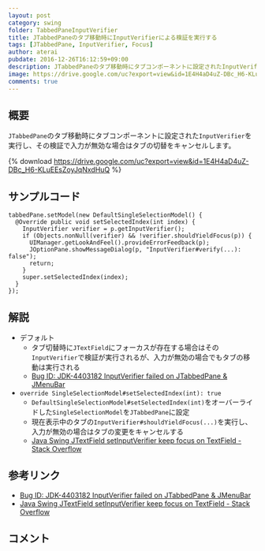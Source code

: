 ```yaml
---
layout: post
category: swing
folder: TabbedPaneInputVerifier
title: JTabbedPaneのタブ移動時にInputVerifierによる検証を実行する
tags: [JTabbedPane, InputVerifier, Focus]
author: aterai
pubdate: 2016-12-26T16:12:59+09:00
description: JTabbedPaneのタブ移動時にタブコンポーネントに設定されたInputVerifierを実行し、その検証で入力が無効な場合はタブの切替をキャンセルします。
image: https://drive.google.com/uc?export=view&id=1E4H4aD4uZ-DBc_H6-KLuEEsZoyJqNxdHuQ
comments: true
---
```

## 概要
`JTabbedPane`のタブ移動時にタブコンポーネントに設定された`InputVerifier`を実行し、その検証で入力が無効な場合はタブの切替をキャンセルします。

{% download https://drive.google.com/uc?export=view&id=1E4H4aD4uZ-DBc_H6-KLuEEsZoyJqNxdHuQ %}

## サンプルコード
<pre class="prettyprint"><code>tabbedPane.setModel(new DefaultSingleSelectionModel() {
  @Override public void setSelectedIndex(int index) {
    InputVerifier verifier = p.getInputVerifier();
    if (Objects.nonNull(verifier) &amp;&amp; !verifier.shouldYieldFocus(p)) {
      UIManager.getLookAndFeel().provideErrorFeedback(p);
      JOptionPane.showMessageDialog(p, "InputVerifier#verify(...): false");
      return;
    }
    super.setSelectedIndex(index);
  }
});
</code></pre>

## 解説
- デフォルト
    - タブ切替時に`JTextField`にフォーカスが存在する場合はその`InputVerifier`で検証が実行されるが、入力が無効の場合でもタブの移動は実行される
    - [Bug ID: JDK-4403182 InputVerifier failed on JTabbedPane & JMenuBar](http://bugs.java.com/bugdatabase/view_bug.do?bug_id=4403182)
- `override SingleSelectionModel#setSelectedIndex(int): true`
    - `DefaultSingleSelectionModel#setSelectedIndex(int)`をオーバーライドした`SingleSelectionModel`を`JTabbedPane`に設定
    - 現在表示中のタブの`InputVerifier#shouldYieldFocus(...)`を実行し、入力が無効の場合はタブの変更をキャンセルする
    - [Java Swing JTextField setInputVerifier keep focus on TextField - Stack Overflow](https://stackoverflow.com/questions/34315657/java-swing-jtextfield-setinputverifier-keep-focus-on-textfield)

<!-- dummy comment line for breaking list -->

## 参考リンク
- [Bug ID: JDK-4403182 InputVerifier failed on JTabbedPane & JMenuBar](http://bugs.java.com/bugdatabase/view_bug.do?bug_id=4403182)
- [Java Swing JTextField setInputVerifier keep focus on TextField - Stack Overflow](https://stackoverflow.com/questions/34315657/java-swing-jtextfield-setinputverifier-keep-focus-on-textfield)

<!-- dummy comment line for breaking list -->

## コメント
